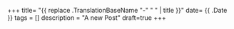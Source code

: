 +++
title= "{{ replace .TranslationBaseName "-" " " | title }}"
date= {{ .Date }}
tags = []
description = "A new Post"
draft=true
+++
